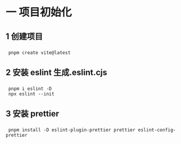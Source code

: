 # 一 项目初始化

## 1 创建项目

###

     pnpm create vite@latest

## 2 安装 eslint 生成.eslint.cjs

###

     pnpm i eslint -D
     npx eslint --init

## 3 安装 prettier

###

     pnpm install -D eslint-plugin-prettier prettier eslint-config-prettier
